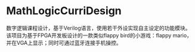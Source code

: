 # MathLogicCurriDesign
数字逻辑课程设计，基于Verilog语言，使用若干外设实现自主设定的功能模块。
该项目为基于FPGA开发板设计的一款类似flappy bird的小游戏：flappy mario，并在VGA上显示；同时可通过蓝牙连接手机操控。
